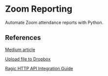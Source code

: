 # Zoom Reporting

Automate Zoom attendance reports with Python.

## References

[Medium article][1]

[Upload file to Dropbox][2]

[Ragic HTTP API Integration Guide][3]

[1]: https://medium.com/swlh/how-i-automate-my-church-organisations-zoom-meeting-attendance-reporting-with-python-419dfe7da58c
[2]: https://stackoverflow.com/questions/23894221/upload-file-to-my-dropbox-from-python-script
[3]: https://www.ragic.com/intl/en/doc-api